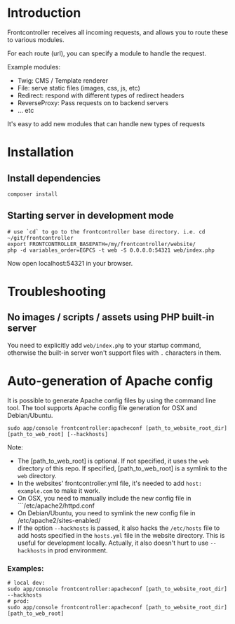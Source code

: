 # Introduction

Frontcontroller receives all incoming requests, and allows you to route these to various modules.

For each route (url), you can specify a module to handle the request.

Example modules:

- Twig: CMS / Template renderer
- File: serve static files (images, css, js, etc)
- Redirect: respond with different types of redirect headers
- ReverseProxy: Pass requests on to backend servers
- ... etc

It's easy to add new modules that can handle new types of requests

# Installation

## Install dependencies

    composer install

## Starting server in development mode

    # use `cd` to go to the frontcontroller base directory. i.e. cd ~/git/frontcontroller
    export FRONTCONTROLLER_BASEPATH=/my/frontcontroller/website/
    php -d variables_order=EGPCS -t web -S 0.0.0.0:54321 web/index.php

Now open localhost:54321 in your browser.

# Troubleshooting

## No images / scripts / assets using PHP built-in server

You need to explicitly add `web/index.php` to your startup command,
otherwise the built-in server won't support files with `.` characters in them.

# Auto-generation of Apache config
It is possible to generate Apache config files by using the command line tool.
The tool supports Apache config file generation for OSX and Debian/Ubuntu.
```
sudo app/console frontcontroller:apacheconf [path_to_website_root_dir] [path_to_web_root] [--hackhosts]
```
Note:
* The [path_to_web_root] is optional. If not specified, it uses the ```web``` directory of this repo.
If specified, [path_to_web_root] is a symlink to the ```web``` directory.
* In the websites' frontcontroller.yml file, it's needed to add ```host: example.com``` to make it work.
* On OSX, you need to manually include the new config file in ```/etc/apache2/httpd.conf
* On Debian/Ubuntu, you need to symlink the new config file in /etc/apache2/sites-enabled/
* If the option ```--hackhosts``` is passed, it also hacks the ```/etc/hosts``` file to add hosts specified in the ```hosts.yml``` file in the website directory. This is useful for development locally.
Actually, it also doesn't hurt to use ```--hackhosts``` in prod environment.

### Examples:
```
# local dev:
sudo app/console frontcontroller:apacheconf [path_to_website_root_dir] --hackhosts
# prod:
sudo app/console frontcontroller:apacheconf [path_to_website_root_dir] [path_to_web_root]
```
